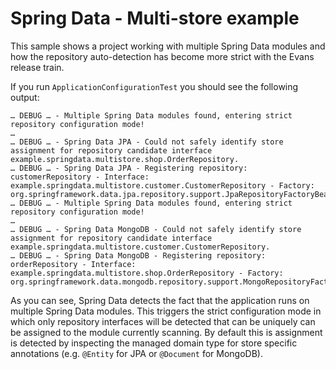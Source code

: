 # Spring Data - Multi-store example

This sample shows a project working with multiple Spring Data modules and how the repository auto-detection has become more strict with the Evans release train.

If you run `ApplicationConfigurationTest` you should see the following output:

```
… DEBUG … - Multiple Spring Data modules found, entering strict repository configuration mode!
… 
… DEBUG … - Spring Data JPA - Could not safely identify store assignment for repository candidate interface example.springdata.multistore.shop.OrderRepository.
… DEBUG … - Spring Data JPA - Registering repository: customerRepository - Interface: example.springdata.multistore.customer.CustomerRepository - Factory: org.springframework.data.jpa.repository.support.JpaRepositoryFactoryBean
… DEBUG … - Multiple Spring Data modules found, entering strict repository configuration mode!
…
… DEBUG … - Spring Data MongoDB - Could not safely identify store assignment for repository candidate interface example.springdata.multistore.customer.CustomerRepository.
… DEBUG … - Spring Data MongoDB - Registering repository: orderRepository - Interface: example.springdata.multistore.shop.OrderRepository - Factory: org.springframework.data.mongodb.repository.support.MongoRepositoryFactoryBean
```

As you can see, Spring Data detects the fact that the application runs on multiple Spring Data modules. This triggers the strict configuration mode in which only repository interfaces will be detected that can be uniquely can be assigned to the module currently scanning. By default this is assignment is detected by inspecting the managed domain type for store specific annotations (e.g. `@Entity` for JPA or `@Document` for MongoDB).  
